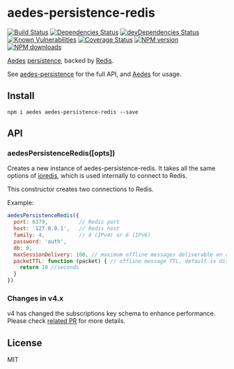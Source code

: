 # aedes-persistence-redis
[![Build Status](https://travis-ci.org/mcollina/aedes-persistence-redis.svg?branch=master)](https://travis-ci.org/mcollina/aedes-persistence-redis)
[![Dependencies Status](https://david-dm.org/mcollina/aedes-persistence-redis/status.svg)](https://david-dm.org/mcollina/aedes-persistence-redis)
[![devDependencies Status](https://david-dm.org/mcollina/aedes-persistence-redis/dev-status.svg)](https://david-dm.org/mcollina/aedes-persistence-redis?type=dev)
<br/>
[![Known Vulnerabilities](https://snyk.io/test/github/mcollina/aedes-persistence-redis/badge.svg)](https://snyk.io/test/github/mcollina/aedes-persistence-redis)
[![Coverage Status](https://coveralls.io/repos/mcollina/aedes-persistence-redis/badge.svg?branch=master&service=github)](https://coveralls.io/github/mcollina/aedes-persistence-redis?branch=master)
[![NPM version](https://img.shields.io/npm/v/aedes-persistence-redis.svg?style=flat)](https://www.npmjs.com/package/aedes-persistence-redis)
[![NPM downloads](https://img.shields.io/npm/dm/aedes-persistence-redis.svg?style=flat)](https://www.npmjs.com/package/aedes-persistence-redis)

[Aedes][aedes] [persistence][persistence], backed by [Redis][redis].

See [aedes-persistence][persistence] for the full API, and [Aedes][aedes] for usage.

## Install

```
npm i aedes aedes-persistence-redis --save
```

## API

<a name="constructor"></a>
### aedesPersistenceRedis([opts])

Creates a new instance of aedes-persistence-redis.
It takes all the same options of [ioredis](http://npm.im/ioredis),
which is used internally to connect to Redis.

This constructor creates two connections to Redis.

Example:

```js
aedesPersistenceRedis({
  port: 6379,          // Redis port
  host: '127.0.0.1',   // Redis host
  family: 4,           // 4 (IPv4) or 6 (IPv6)
  password: 'auth',
  db: 0,
  maxSessionDelivery: 100, // maximum offline messages deliverable on client CONNECT, default is 1000
  packetTTL: function (packet) { // offline message TTL, default is disabled
    return 10 //seconds
  }
})
```

### Changes in v4.x

v4 has changed the subscriptions key schema to enhance performance. Please check [related PR](https://github.com/mcollina/aedes-persistence-redis/pull/31) for more details.


## License

MIT

[aedes]: https://github.com/mcollina/aedes
[persistence]: https://github.com/mcollina/aedes-persistence
[redis]: http://redis.io
